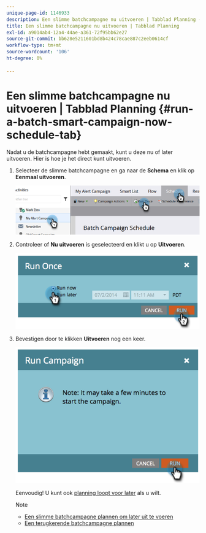 ```yaml
---
unique-page-id: 1146933
description: Een slimme batchcampagne nu uitvoeren | Tabblad Planning - Marketo-documenten - Productdocumentatie
title: Een slimme batchcampagne nu uitvoeren | Tabblad Planning
exl-id: a9014ab4-12a4-44ae-a361-72f95bb62e27
source-git-commit: bb628e5211601bd8b424c78cae887c2eeb0614cf
workflow-type: tm+mt
source-wordcount: '106'
ht-degree: 0%

---
```


# Een slimme batchcampagne nu uitvoeren | Tabblad Planning {#run-a-batch-smart-campaign-now-schedule-tab}

Nadat u de batchcampagne hebt gemaakt, kunt u deze nu of later uitvoeren. Hier is hoe je het direct kunt uitvoeren.

1. Selecteer de slimme batchcampagne en ga naar de **Schema** en klik op **Eenmaal uitvoeren**.

   ![](assets/run-a-batch-smart-campaign-now-schedule-tab-1.png)

1. Controleer of **Nu uitvoeren** is geselecteerd en klikt u op **Uitvoeren**.

   ![](assets/run-a-batch-smart-campaign-now-schedule-tab-2.png)

1. Bevestigen door te klikken **Uitvoeren** nog een keer.

   ![](assets/run-a-batch-smart-campaign-now-schedule-tab-3.png)

   Eenvoudig! U kunt ook [planning loopt voor later](/help/marketo/product-docs/core-marketo-concepts/smart-campaigns/using-smart-campaigns/schedule-a-batch-smart-campaign-to-run-later.md) als u wilt.

   >[!NOTE]
   >
   >* [Een slimme batchcampagne plannen om later uit te voeren](/help/marketo/product-docs/core-marketo-concepts/smart-campaigns/using-smart-campaigns/schedule-a-batch-smart-campaign-to-run-later.md)
   >* [Een terugkerende batchcampagne plannen](/help/marketo/product-docs/core-marketo-concepts/smart-campaigns/using-smart-campaigns/schedule-a-recurring-batch-campaign.md)

